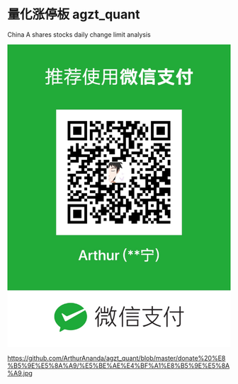 # 量化涨停板 agzt_quant
China A shares stocks daily change limit analysis

![](https://github.com/ArthurAnanda/agzt_quant/blob/master/donate%20%E8%B5%9E%E5%8A%A9/%E5%BE%AE%E4%BF%A1%E8%B5%9E%E5%8A%A9.jpg) 

https://github.com/ArthurAnanda/agzt_quant/blob/master/donate%20%E8%B5%9E%E5%8A%A9/%E5%BE%AE%E4%BF%A1%E8%B5%9E%E5%8A%A9.jpg
